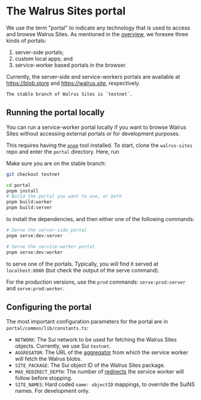 # The Walrus Sites portal

We use the term "portal" to indicate any technology that is used to access and browse Walrus Sites.
As mentioned in the [overview](./overview.md#the-site-rendering-path), we foresee three kinds of
portals:

1. server-side portals;
1. custom local apps; and
1. service-worker based portals in the browser.

Currently, the server-side and service-workers portals are available at <https://blob.store> and
<https://walrus.site>, respectively.


```admonish danger title="Extending the expiration date of an existing site"
The stable branch of Walrus Sites is `testnet`.
```

## Running the portal locally

You can run a service-worker portal locally if you want to browse Walrus Sites without accessing
external portals or for development purposes.

This requires having the [`pnpm`](https://pnpm.io/) tool installed. To start, clone the
`walrus-sites` repo and enter the `portal` directory. Here, run


Make sure you are on the stable branch:

``` sh
git checkout testnet
```

``` sh
cd portal
pnpm install
# Build the portal you want to use, or both
pnpm build:worker
pnpm build:server
```

to install the dependencies, and then either one of the following commands:

``` sh
# Serve the server-side portal
pnpm serve:dev:server

# Serve the service-worker portal
pnpm serve:dev:worker
```

to serve one of the portals. Typically, you will find it served at `localhost:8080` (but check the
output of the serve command).

For the production versions, use the `prod` commands: `serve:prod:server` and `serve:prod:worker`.

## Configuring the portal

The most important configuration parameters for the portal are in `portal/common/lib/constants.ts`:

- `NETWORK`: The Sui network to be used for fetching the Walrus Sites objects. Currently, we
  use Sui `testnet`.
- `AGGREGATOR`: The URL of the [aggregator](../usage/web-api.md) from which the service worker will
  fetch the Walrus blobs.
- `SITE_PACKAGE`: The Sui object ID of the Walrus Sites package.
- `MAX_REDIRECT_DEPTH`: The number of [redirects](./redirects.md) the service worker will follow
  before stopping.
- `SITE_NAMES`: Hard coded `name: objectID` mappings, to override the SuiNS names. For development
  only.
